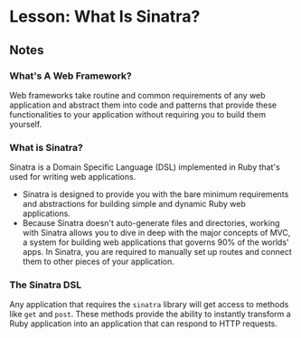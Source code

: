 # Lesson: What Is Sinatra?

## Notes

### What's A Web Framework?

Web frameworks take routine and common requirements of any web application and abstract them into code and patterns that provide these functionalities to your application without requiring you to build them yourself.

### What is Sinatra?

Sinatra is a Domain Specific Language (DSL) implemented in Ruby that's used for writing web applications.

- Sinatra is designed to provide you with the bare minimum requirements and abstractions for building simple and dynamic Ruby web applications.
- Because Sinatra doesn't auto-generate files and directories, working with Sinatra allows you to dive in deep with the major concepts of MVC, a system for building web applications that governs 90% of the worlds' apps. In Sinatra, you are required to manually set up routes and connect them to other pieces of your application.

### The Sinatra DSL

Any application that requires the `sinatra` library will get access to methods like `get` and `post`. These methods provide the ability to instantly transform a Ruby application into an application that can respond to HTTP requests.